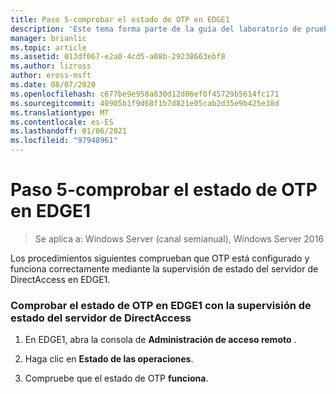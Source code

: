 ```yaml
---
title: Paso 5-comprobar el estado de OTP en EDGE1
description: 'Este tema forma parte de la guía del laboratorio de pruebas: demostración de DirectAccess con autenticación OTP y RSA SecurID para Windows Server 2016'
manager: brianlic
ms.topic: article
ms.assetid: 013df067-e2a0-4cd5-a08b-29238663ebf8
ms.author: lizross
author: eross-msft
ms.date: 08/07/2020
ms.openlocfilehash: c677be9e958a830d12d06ef0f45729b5614fc171
ms.sourcegitcommit: 40905b1f9d68f1b7d821e05cab2d35e9b425e38d
ms.translationtype: MT
ms.contentlocale: es-ES
ms.lasthandoff: 01/06/2021
ms.locfileid: "97948961"
---
```

# <a name="step-5-verify-otp-health-on-edge1"></a>Paso 5-comprobar el estado de OTP en EDGE1

>Se aplica a: Windows Server (canal semianual), Windows Server 2016

Los procedimientos siguientes comprueban que OTP está configurado y funciona correctamente mediante la supervisión de estado del servidor de DirectAccess en EDGE1.

### <a name="verify-otp-health-on-edge1-using-directaccess-server-health-monitoring"></a>Comprobar el estado de OTP en EDGE1 con la supervisión de estado del servidor de DirectAccess

1.  En EDGE1, abra la consola de **Administración de acceso remoto** .

2.  Haga clic en **Estado de las operaciones**.

3.  Compruebe que el estado de OTP **funciona**.



